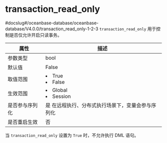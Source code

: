 transaction_read_only 
==========================================
#docslug#/oceanbase-database/oceanbase-database/V4.0.0/transaction_read_only-1-2-3
`transaction_read_only` 用于控制是否仅允许开启只读事务。


|   属性    |                                                     描述                                                     |
|---------|------------------------------------------------------------------------------------------------------------|
| 参数类型    | bool                                                                                                       |
| 默认值     | False                                                                                                      |
| 取值范围    | <li> True   <li> False        |
| 生效范围    | <li> Global   <li> Session    |
| 是否参与序列化 | 是 在远程执行、分布式执行场景下，变量会参与序列化                                                                  |
| 是否重启生效  | 否                                                                                                          |



当 `transaction_read_only` 设置为 `True` 时，不允许执行 DML 语句。
